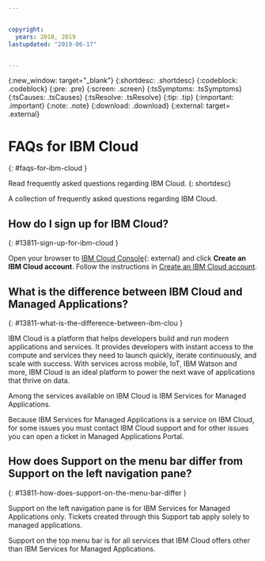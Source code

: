 ```yaml
---


copyright:
  years: 2018, 2019
lastupdated: "2019-06-17"


---
```


{:new_window: target="_blank"} 
{:shortdesc: .shortdesc} 
{:codeblock: .codeblock} 
{:pre: .pre} 
{:screen: .screen} 
{:tsSymptoms: .tsSymptoms} 
{:tsCauses: .tsCauses} 
{:tsResolve: .tsResolve} 
{:tip: .tip} 
{:important: .important} 
{:note: .note} 
{:download: .download} 
{:external: target= .external} 

# FAQs for IBM Cloud
{: #faqs-for-ibm-cloud } 

Read frequently asked questions regarding IBM Cloud.
{: shortdesc} 

A collection of frequently asked questions regarding IBM Cloud.

## How do I sign up for IBM Cloud?
{: #13811-sign-up-for-ibm-cloud } 

Open your browser to [IBM Cloud Console](https://cloud.ibm.com/){: external} and
click **Create an IBM Cloud account**. Follow the instructions in
[Create an IBM Cloud
account](/docs/account/account_faq.html#create-account).

## What is the difference between IBM Cloud and Managed Applications?
{: #13811-what-is-the-difference-between-ibm-clou } 

IBM Cloud is a platform that helps developers build and run modern
applications and services. It provides developers with instant access to
the compute and services they need to launch quickly, iterate
continuously, and scale with success. With services across mobile, IoT,
IBM Watson and more, IBM Cloud is an ideal platform to power the next
wave of applications that thrive on data.

Among the services available on IBM Cloud is IBM Services for Managed
Applications.

Because IBM Services for Managed Applications is a service on IBM Cloud,
for some issues you must contact IBM Cloud support and for other issues
you can open a ticket in Managed Applications
Portal.

## How does Support on the menu bar differ from Support on the left navigation pane?
{: #13811-how-does-support-on-the-menu-bar-differ } 

Support on the left navigation pane is for IBM Services for Managed
Applications only. Tickets created through this Support tab apply solely
to managed applications.

Support on the top menu bar is for all services that IBM Cloud offers
other than IBM Services for Managed Applications.

